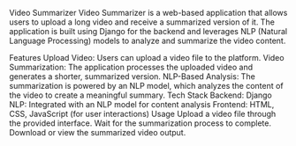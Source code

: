 Video Summarizer
Video Summarizer is a web-based application that allows users to upload a long video and receive a summarized version of it. The application is built using Django for the backend and leverages NLP (Natural Language Processing) models to analyze and summarize the video content.

Features
Upload Video: Users can upload a video file to the platform.
Video Summarization: The application processes the uploaded video and generates a shorter, summarized version.
NLP-Based Analysis: The summarization is powered by an NLP model, which analyzes the content of the video to create a meaningful summary.
Tech Stack
Backend: Django
NLP: Integrated with an NLP model for content analysis
Frontend: HTML, CSS, JavaScript (for user interactions)
Usage
Upload a video file through the provided interface.
Wait for the summarization process to complete.
Download or view the summarized video output.
